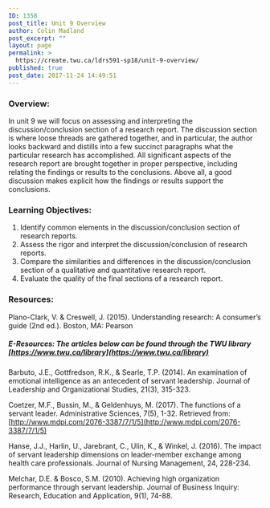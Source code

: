 ```yaml
---
ID: 1358
post_title: Unit 9 Overview
author: Colin Madland
post_excerpt: ""
layout: page
permalink: >
  https://create.twu.ca/ldrs591-sp18/unit-9-overview/
published: true
post_date: 2017-11-24 14:49:51
---
```

### Overview:

In unit 9 we will focus on assessing and interpreting the discussion/conclusion section of a research report.  The discussion section is where loose threads are gathered together, and in particular, the author looks backward and distills into a few succinct paragraphs what the particular research has accomplished.  All significant aspects of the research report are brought together in proper perspective, including relating the findings or results to the conclusions.  Above all, a good discussion makes explicit how the findings or results support the conclusions.

### Learning Objectives:

1. Identify common elements in the discussion/conclusion section of research reports.
2. Assess the rigor and interpret the discussion/conclusion of research reports.
3. Compare the similarities and differences in the discussion/conclusion section of a qualitative and quantitative research report.
4. Evaluate the quality of the final sections of a research report.

### Resources:

Plano-Clark, V. & Creswell, J. (2015). Understanding research: A consumer’s guide (2nd ed.). Boston, MA: Pearson

##### E-Resources: The articles below can be found through the TWU library [https://www.twu.ca/library](https://www.twu.ca/library)

Barbuto, J.E., Gottfredson, R.K., & Searle, T.P. (2014). An examination of emotional intelligence as an antecedent of servant leadership.  Journal of Leadership and Organizational Studies, 21(3), 315-323. 

Coetzer, M.F., Bussin, M., & Geldenhuys, M. (2017). The functions of a servant leader. Administrative Sciences, 7(5), 1-32. Retrieved from: [http://www.mdpi.com/2076-3387/7/1/5](http://www.mdpi.com/2076-3387/7/1/5)

Hanse, J.J., Harlin, U., Jarebrant, C., Ulin, K., & Winkel, J. (2016). The impact of servant leadership dimensions on leader-member exchange among health care professionals. Journal of Nursing Management, 24, 228-234.

Melchar, D.E. & Bosco, S.M. (2010). Achieving high organization performance through servant leadership. Journal of Business Inquiry: Research, Education and Application, 9(1), 74-88.